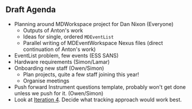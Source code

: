 ## Draft Agenda

* Planning around MDWorkspace project for Dan Nixon (Everyone)
  * Outputs of Anton's work
  * Ideas for single, ordered `MDEventList`
  * Parallel writing of MDEventWorkspace Nexus files (direct continuation of Anton's work)
* EventList problem, few events (ESS SANS)
* Hardware requirements (Simon/Lamar)
* Onboarding new staff (Owen/Simon)
  * Plan projects, quite a few staff joining this year!
  * Organise meetings
* Push forward Instrument questions template, probably won't get done unless we push for it. (Owen/Simon)
* Look at [Iteration 4](https://jira.esss.lu.se/secure/RapidBoard.jspa?rapidView=501&projectKey=DR&view=planning.nodetail). Decide what tracking approach would work best. 
  

